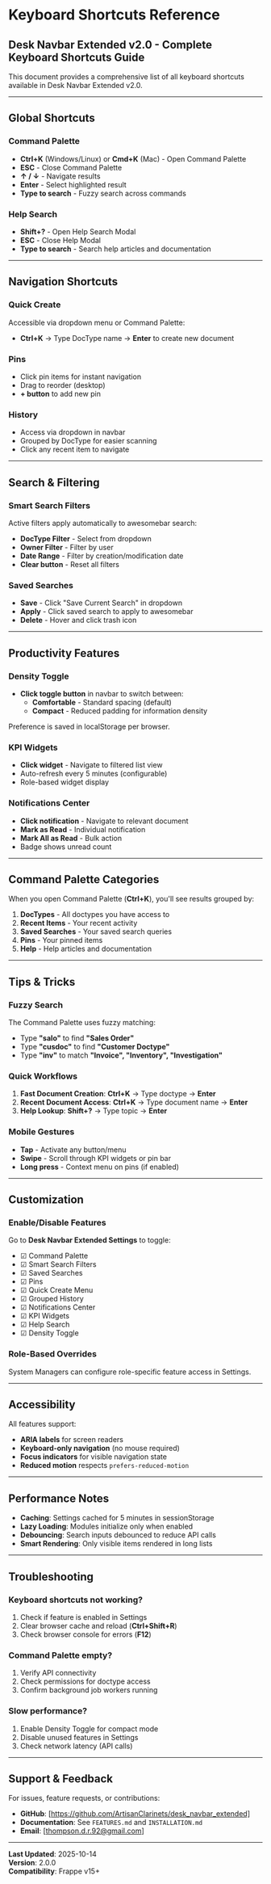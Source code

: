 # Keyboard Shortcuts Reference

## Desk Navbar Extended v2.0 - Complete Keyboard Shortcuts Guide

This document provides a comprehensive list of all keyboard shortcuts available in Desk Navbar Extended v2.0.

---

## Global Shortcuts

### Command Palette
- **Ctrl+K** (Windows/Linux) or **Cmd+K** (Mac) - Open Command Palette
- **ESC** - Close Command Palette
- **↑ / ↓** - Navigate results
- **Enter** - Select highlighted result
- **Type to search** - Fuzzy search across commands

### Help Search
- **Shift+?** - Open Help Search Modal
- **ESC** - Close Help Modal
- **Type to search** - Search help articles and documentation

---

## Navigation Shortcuts

### Quick Create
Accessible via dropdown menu or Command Palette:
- **Ctrl+K** → Type DocType name → **Enter** to create new document

### Pins
- Click pin items for instant navigation
- Drag to reorder (desktop)
- **+ button** to add new pin

### History
- Access via dropdown in navbar
- Grouped by DocType for easier scanning
- Click any recent item to navigate

---

## Search & Filtering

### Smart Search Filters
Active filters apply automatically to awesomebar search:
- **DocType Filter** - Select from dropdown
- **Owner Filter** - Filter by user
- **Date Range** - Filter by creation/modification date
- **Clear button** - Reset all filters

### Saved Searches
- **Save** - Click "Save Current Search" in dropdown
- **Apply** - Click saved search to apply to awesomebar
- **Delete** - Hover and click trash icon

---

## Productivity Features

### Density Toggle
- **Click toggle button** in navbar to switch between:
  - **Comfortable** - Standard spacing (default)
  - **Compact** - Reduced padding for information density

Preference is saved in localStorage per browser.

### KPI Widgets
- **Click widget** - Navigate to filtered list view
- Auto-refresh every 5 minutes (configurable)
- Role-based widget display

### Notifications Center
- **Click notification** - Navigate to relevant document
- **Mark as Read** - Individual notification
- **Mark All as Read** - Bulk action
- Badge shows unread count

---

## Command Palette Categories

When you open Command Palette (**Ctrl+K**), you'll see results grouped by:

1. **DocTypes** - All doctypes you have access to
2. **Recent Items** - Your recent activity
3. **Saved Searches** - Your saved search queries
4. **Pins** - Your pinned items
5. **Help** - Help articles and documentation

---

## Tips & Tricks

### Fuzzy Search
The Command Palette uses fuzzy matching:
- Type **"salo"** to find **"Sales Order"**
- Type **"cusdoc"** to find **"Customer Doctype"**
- Type **"inv"** to match **"Invoice", "Inventory", "Investigation"**

### Quick Workflows
1. **Fast Document Creation**: **Ctrl+K** → Type doctype → **Enter**
2. **Recent Document Access**: **Ctrl+K** → Type document name → **Enter**
3. **Help Lookup**: **Shift+?** → Type topic → **Enter**

### Mobile Gestures
- **Tap** - Activate any button/menu
- **Swipe** - Scroll through KPI widgets or pin bar
- **Long press** - Context menu on pins (if enabled)

---

## Customization

### Enable/Disable Features
Go to **Desk Navbar Extended Settings** to toggle:
- ☑ Command Palette
- ☑ Smart Search Filters
- ☑ Saved Searches
- ☑ Pins
- ☑ Quick Create Menu
- ☑ Grouped History
- ☑ Notifications Center
- ☑ KPI Widgets
- ☑ Help Search
- ☑ Density Toggle

### Role-Based Overrides
System Managers can configure role-specific feature access in Settings.

---

## Accessibility

All features support:
- **ARIA labels** for screen readers
- **Keyboard-only navigation** (no mouse required)
- **Focus indicators** for visible navigation state
- **Reduced motion** respects `prefers-reduced-motion`

---

## Performance Notes

- **Caching**: Settings cached for 5 minutes in sessionStorage
- **Lazy Loading**: Modules initialize only when enabled
- **Debouncing**: Search inputs debounced to reduce API calls
- **Smart Rendering**: Only visible items rendered in long lists

---

## Troubleshooting

### Keyboard shortcuts not working?
1. Check if feature is enabled in Settings
2. Clear browser cache and reload (**Ctrl+Shift+R**)
3. Check browser console for errors (**F12**)

### Command Palette empty?
1. Verify API connectivity
2. Check permissions for doctype access
3. Confirm background job workers running

### Slow performance?
1. Enable Density Toggle for compact mode
2. Disable unused features in Settings
3. Check network latency (API calls)

---

## Support & Feedback

For issues, feature requests, or contributions:
- **GitHub**: [https://github.com/ArtisanClarinets/desk_navbar_extended]
- **Documentation**: See `FEATURES.md` and `INSTALLATION.md`
- **Email**: [thompson.d.r.92@gmail.com]

---

**Last Updated**: 2025-10-14  
**Version**: 2.0.0  
**Compatibility**: Frappe v15+
